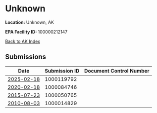 # Unknown

**Location:** Unknown, AK

**EPA Facility ID:** 100000212147

[Back to AK Index](../../index.md)

## Submissions

| Date | Submission ID | Document Control Number |
|------|--------------|-------------------------|
| [2025-02-18](submissions/1000119792.md) | 1000119792 |  |
| [2020-02-18](submissions/1000084746.md) | 1000084746 |  |
| [2015-07-23](submissions/1000050765.md) | 1000050765 |  |
| [2010-08-03](submissions/1000014829.md) | 1000014829 |  |
